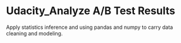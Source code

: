 # Udacity_Analyze A/B Test Results
Apply statistics inference and using pandas and numpy to carry data cleaning and modeling.
